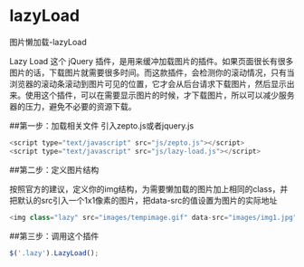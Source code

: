 # lazyLoad
图片懒加载-lazyLoad

Lazy Load 这个 jQuery 插件，是用来缓冲加载图片的插件。如果页面很长有很多图片的话，下载图片就需要很多时间。而这款插件，会检测你的滚动情况，只有当浏览器的滚动条滚动到图片可见的位置，它才会从后台请求下载图片，然后显示出来。使用这个插件，可以在需要显示图片的时候，才下载图片，所以可以减少服务器的压力，避免不必要的资源下载。

##第一步：加载相关文件
引入zepto.js或者jquery.js

```javascript
<script type="text/javascript" src="js/zepto.js"></script>
<script type="text/javascript" src="js/lazy-load.js"></script>
```

##第二步：定义图片结构

按照官方的建议，定义你的img结构，为需要懒加载的图片加上相同的class，并把默认的src引入一个1x1像素的图片，把data-src的值设置为图片的实际地址

```javascript
<img class="lazy" src="images/tempimage.gif" data-src="images/img1.jpg" alt="lazyload" width="164" height="164">
```

##第三步：调用这个插件

```javascript
$('.lazy').LazyLoad();
```
